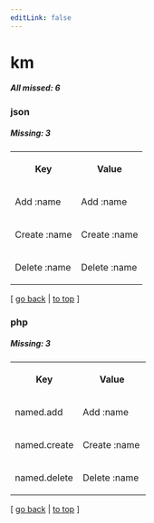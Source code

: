 ```yaml
---
editLink: false
---
```


# km

##### All missed: 6


### json

##### Missing: 3

<table width="100%">
<tr><th width="50%">

Key

</th><th width="50%">

Value

</th></tr>
<tr><td width="50%">

Add :name

</td><td width="50%">

Add :name

</td></tr>
<tr><td width="50%">

Create :name

</td><td width="50%">

Create :name

</td></tr>
<tr><td width="50%">

Delete :name

</td><td width="50%">

Delete :name

</td></tr>
</table>

[ [go back](../status.md) | [to top](#) ]



### php

##### Missing: 3

<table width="100%">
<tr><th width="50%">

Key

</th><th width="50%">

Value

</th></tr>
<tr><td width="50%">

named.add

</td><td width="50%">

Add :name

</td></tr>
<tr><td width="50%">

named.create

</td><td width="50%">

Create :name

</td></tr>
<tr><td width="50%">

named.delete

</td><td width="50%">

Delete :name

</td></tr>
</table>

[ [go back](../status.md) | [to top](#) ]

